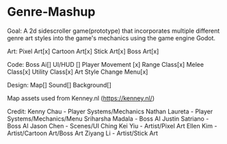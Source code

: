# Genre-Mashup

Goal:
A 2d sidescroller game(prototype) that incorporates multiple different genre art styles into the game's mechanics using the game engine Godot.

Art:
Pixel Art[x]
Cartoon Art[x]
Stick Art[x]
Boss Art[x]

Code:
Boss Ai[]
UI/HUD []
Player Movement [x]
Range Class[x]
Melee Class[x]
Utility Class[x]
Art Style Change Menu[x]

Design:
Map[]
Sound[]
Background[]

Map assets used from Kenney.nl (https://kenney.nl/)

Credit:
Kenny Chau - Player Systems/Mechanics
Nathan Laureta - Player Systems/Mechanics/Menu
Sriharsha Madala - Boss AI
Justin Satriano - Boss AI
Jason Chen - Scenes/UI
Ching Kei Yiu - Artist/Pixel Art
Ellen Kim - Artist/Cartoon Art/Boss Art
Ziyang Li - Artist/Stick Art
